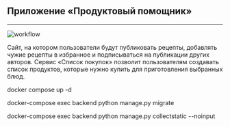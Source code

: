  ## Приложение «Продуктовый помощник»
 ---
 ![workflow](https://github.com/HelloAgni/foodgram-project-react/actions/workflows/foodgram_workflow.yml/badge.svg)

 Cайт, на котором пользователи будут публиковать рецепты, добавлять чужие рецепты в избранное и подписываться на публикации других авторов. Сервис «Список покупок» позволит пользователям создавать список продуктов, которые нужно купить для приготовления выбранных блюд.

docker compose up -d

docker-compose exec backend python manage.py migrate

docker-compose exec backend python manage.py collectstatic --noinput
